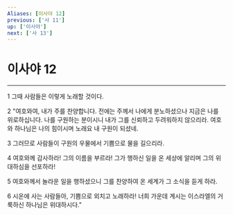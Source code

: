 ```yaml
---
Aliases: [이사야 12]
previous: ['사 11']
up: ['이사야']
next: ['사 13']
---
```

# 이사야 12

***


1 그때 사람들은 이렇게 노래할 것이다. 

2 "여호와여, 내가 주를 찬양합니다. 전에는 주께서 나에게 분노하셨으나 지금은 나를 위로하십니다. 나를 구원하는 분이시니 내가 그를 신뢰하고 두려워하지 않으리라. 여호와 하나님은 나의 힘이시며 노래요 내 구원이 되셨네. 

3 그러므로 사람들이 구원의 우물에서 기쁨으로 물을 길으리라. 

4 여호와께 감사하라! 그의 이름을 부르라! 그가 행하신 일을 온 세상에 알리며 그의 위대하심을 선포하라! 

5 여호와께서 놀라운 일을 행하셨으니 그를 찬양하여 온 세계가 그 소식을 듣게 하라. 

6 시온에 사는 사람들아, 기쁨으로 외치고 노래하라! 너희 가운데 계시는 이스라엘의 거룩하신 하나님은 위대하시다."
